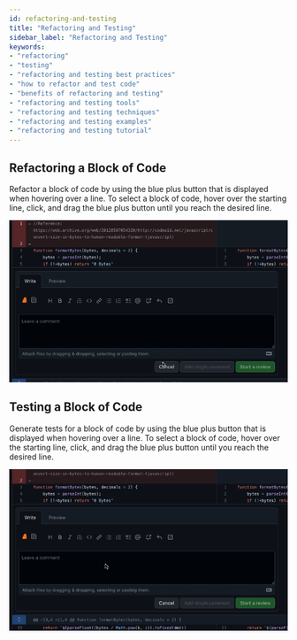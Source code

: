 ```yaml
---
id: refactoring-and-testing
title: "Refactoring and Testing"
sidebar_label: "Refactoring and Testing"
keywords: 
- "refactoring" 
- "testing" 
- "refactoring and testing best practices" 
- "how to refactor and test code" 
- "benefits of refactoring and testing" 
- "refactoring and testing tools" 
- "refactoring and testing techniques" 
- "refactoring and testing examples" 
- "refactoring and testing tutorial" 
---
```


## Refactoring a Block of Code

Refactor a block of code by using the blue plus button that is displayed when hovering over a line. To select a block of code, hover over the starting line, click, and drag the blue plus button until you reach the desired line.

![generate code refactor](../../../static/gif/pr-code-refactor.gif)

## Testing a Block of Code

Generate tests for a block of code by using the blue plus button that is displayed when hovering over a line. To select a block of code, hover over the starting line, click, and drag the blue plus button until you reach the desired line.

![generate code refactor](../../../static/gif/pr-code-test.gif)
